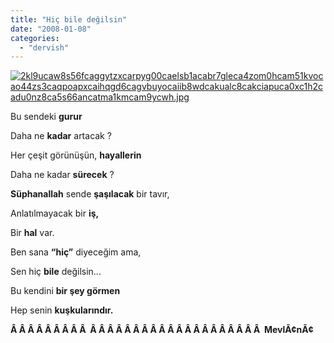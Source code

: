 ```yaml
---
title: "Hiç bile değilsin"
date: "2008-01-08"
categories: 
  - "dervish"
---
```


[![2kl9ucaw8s56fcaggytzxcarpyg00caelsb1acabr7gleca4zom0hcam51kvocao44zs3caqpoapxcaihqgd6cagvbuyocaiib8wdcakualc8cakciapuca0xc1h2cadu0nz8ca5s66ancatma1kmcam9ycwh.jpg](/uploads/2008/01/2kl9ucaw8s56fcaggytzxcarpyg00caelsb1acabr7gleca4zom0hcam51kvocao44zs3caqpoapxcaihqgd6cagvbuyocaiib8wdcakualc8cakciapuca0xc1h2cadu0nz8ca5s66ancatma1kmcam9ycwh.jpg)](/uploads/2008/01/2kl9ucaw8s56fcaggytzxcarpyg00caelsb1acabr7gleca4zom0hcam51kvocao44zs3caqpoapxcaihqgd6cagvbuyocaiib8wdcakualc8cakciapuca0xc1h2cadu0nz8ca5s66ancatma1kmcam9ycwh.jpg "2kl9ucaw8s56fcaggytzxcarpyg00caelsb1acabr7gleca4zom0hcam51kvocao44zs3caqpoapxcaihqgd6cagvbuyocaiib8wdcakualc8cakciapuca0xc1h2cadu0nz8ca5s66ancatma1kmcam9ycwh.jpg")

Bu sendeki **gurur**

Daha ne **kadar** artacak ?

Her çeşit görünüşün, **hayallerin**

Daha ne kadar **sürecek** ?

**Süphanallah** sende **şaşılacak** bir tavır,

Anlatılmayacak bir **iş,**

Bir **hal** var.

Ben sana **“hiç”** diyeceğim ama,

Sen hiç **bile** değilsin...

Bu kendini **bir şey görmen**

Hep senin **kuşkularındır.**

**Â Â Â Â Â Â Â Â Â  Â Â Â Â Â Â Â Â Â Â Â Â Â Â Â Â Â Â Â Â  MevlÃ¢nÃ¢**
